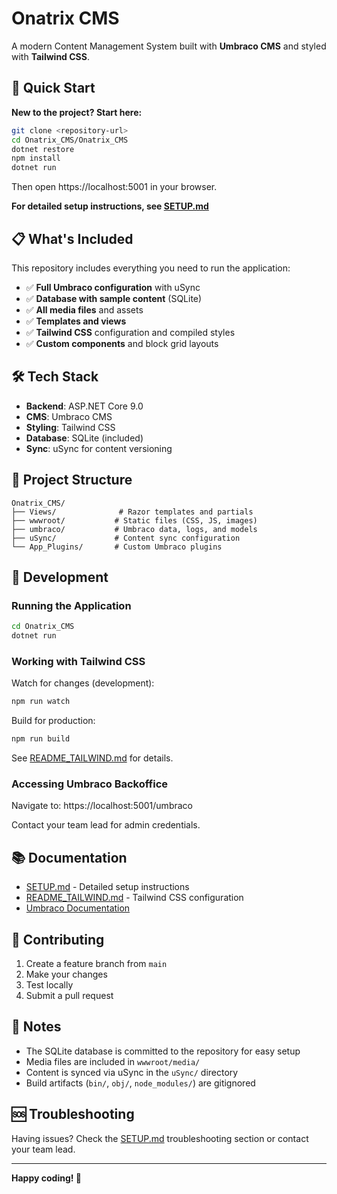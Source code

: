 # Onatrix CMS

A modern Content Management System built with **Umbraco CMS** and styled with **Tailwind CSS**.

## 🚀 Quick Start

**New to the project? Start here:**

```bash
git clone <repository-url>
cd Onatrix_CMS/Onatrix_CMS
dotnet restore
npm install
dotnet run
```

Then open https://localhost:5001 in your browser.

**For detailed setup instructions, see [SETUP.md](./SETUP.md)**

## 📋 What's Included

This repository includes everything you need to run the application:

- ✅ **Full Umbraco configuration** with uSync
- ✅ **Database with sample content** (SQLite)
- ✅ **All media files** and assets
- ✅ **Templates and views**
- ✅ **Tailwind CSS** configuration and compiled styles
- ✅ **Custom components** and block grid layouts

## 🛠️ Tech Stack

- **Backend**: ASP.NET Core 9.0
- **CMS**: Umbraco CMS
- **Styling**: Tailwind CSS
- **Database**: SQLite (included)
- **Sync**: uSync for content versioning

## 📁 Project Structure

```
Onatrix_CMS/
├── Views/              # Razor templates and partials
├── wwwroot/           # Static files (CSS, JS, images)
├── umbraco/           # Umbraco data, logs, and models
├── uSync/             # Content sync configuration
└── App_Plugins/       # Custom Umbraco plugins
```

## 🔧 Development

### Running the Application

```bash
cd Onatrix_CMS
dotnet run
```

### Working with Tailwind CSS

Watch for changes (development):
```bash
npm run watch
```

Build for production:
```bash
npm run build
```

See [README_TAILWIND.md](./Onatrix_CMS/README_TAILWIND.md) for details.

### Accessing Umbraco Backoffice

Navigate to: https://localhost:5001/umbraco

Contact your team lead for admin credentials.

## 📚 Documentation

- [SETUP.md](./SETUP.md) - Detailed setup instructions
- [README_TAILWIND.md](./Onatrix_CMS/README_TAILWIND.md) - Tailwind CSS configuration
- [Umbraco Documentation](https://docs.umbraco.com/)

## 🤝 Contributing

1. Create a feature branch from `main`
2. Make your changes
3. Test locally
4. Submit a pull request

## 📝 Notes

- The SQLite database is committed to the repository for easy setup
- Media files are included in `wwwroot/media/`
- Content is synced via uSync in the `uSync/` directory
- Build artifacts (`bin/`, `obj/`, `node_modules/`) are gitignored

## 🆘 Troubleshooting

Having issues? Check the [SETUP.md](./SETUP.md) troubleshooting section or contact your team lead.

---

**Happy coding! 🎉**
